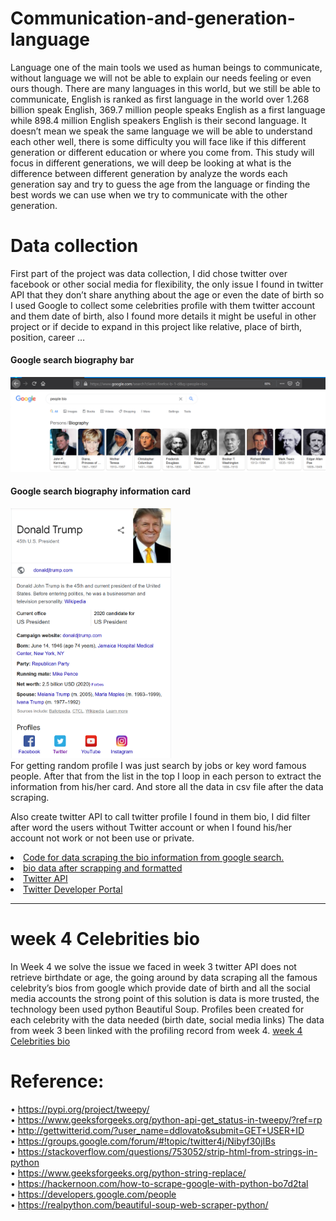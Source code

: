 # Communication-and-generation-language
Language one of the main tools we used as human beings to communicate, without language we will not be able to explain our needs feeling or even ours though. There are many languages in this world, but we still be able to communicate, English is ranked as first language in the world over 1.268 billion speak English, 369.7 million people speaks English as a first language while 898.4 million English speakers English is their second language. It doesn’t mean we speak the same language we will be able to understand each other well, there is some difficulty you will face like if this different generation or different education or where you come from. This study will focus in different generations, we will deep be looking at what is the difference between different generation by analyze the words each generation say and try to guess the age from the language or finding the best words we can use when we try to communicate with the other generation.


# Data collection
First part of the project was data collection, I did chose twitter over facebook or other social media for flexibility, the only issue I found in twitter API that they don’t share anything about the age or even the date of birth so I used Google to collect some celebrities profile with them twitter account and them date of birth, also I found more details it might be useful in other project or if decide to expand in this project like relative, place of birth, position, career …
<div><h4>Google search biography bar</h4></div>
<img src='https://github.com/Maly707/Communication-and-generation-language/blob/master/images/Capture.PNG' title='google search people bar'/>

<div style='style="text-align: center'>
  <h4>Google search biography information card</h4>
<img src='https://github.com/Maly707/Communication-and-generation-language/blob/master/images/bio%20bar.PNG' title='google search people bar' height="400"/>
</div>
For getting random profile I was just search by jobs or key word famous people.
After that from the list in the top I loop in each person to extract the information from his/her card.
And store all the data in csv file after the data scraping.

Also create twitter API to call twitter profile I found in them bio, I did filter after word the users without Twitter account or when I found his/her account not work or not been use or private.

<li><a href='https://github.com/Maly707/Communication-and-generation-language/blob/master/scrapingGoogleSearch.ipynb'>Code for data scraping the bio information from google search.</a></li>
<li><a href='https://github.com/Maly707/Communication-and-generation-language/blob/master/Celebrities%20bio.csv'>bio data after scrapping and formatted </a></li>
<li><a href='https://github.com/Maly707/Communication-and-generation-language/blob/master/TwitterAPI.ipynb'>Twitter API</a></li>
<li><a href='https://developer.twitter.com/en'>Twitter Developer Portal</a></li>
<hr>

# week 4 Celebrities bio
In Week 4 we solve the issue we faced in week 3 twitter API does not retrieve birthdate or age, the going around by data scraping all the famous celebrity’s bios from google which provide date of birth and all the social media accounts the strong point of this solution is data is more trusted, the technology been used python Beautiful Soup.
Profiles been created for each celebrity with the data needed (birth date, social media links)
The data from week 3 been linked with the profiling record from week 4.
<a href='https://github.com/Maly707/Communication-and-generation-language/blob/master/week%204%20Celebrities%20bio%20.ipynb'>week 4 Celebrities bio</a>

# Reference:<br>
•	https://pypi.org/project/tweepy/<br>
•	https://www.geeksforgeeks.org/python-api-get_status-in-tweepy/?ref=rp<br>
•	http://gettwitterid.com/?user_name=ddlovato&submit=GET+USER+ID<br>
•	https://groups.google.com/forum/#!topic/twitter4j/Nibyf30jIBs<br>
•	https://stackoverflow.com/questions/753052/strip-html-from-strings-in-python<br>
•	https://www.geeksforgeeks.org/python-string-replace/<br>
•	https://hackernoon.com/how-to-scrape-google-with-python-bo7d2tal<br>
•	https://developers.google.com/people<br>
•	https://realpython.com/beautiful-soup-web-scraper-python/<br>
